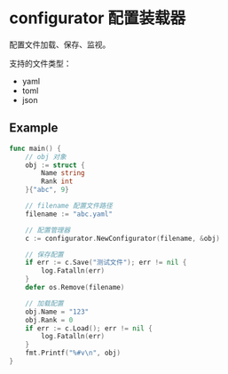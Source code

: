 # configurator 配置装载器

配置文件加载、保存、监视。

支持的文件类型：

- yaml
- toml
- json

## Example

```go
func main() {
	// obj 对象
	obj := struct {
		Name string
		Rank int
	}{"abc", 9}

	// filename 配置文件路径
	filename := "abc.yaml"

	// 配置管理器
	c := configurator.NewConfigurator(filename, &obj)

	// 保存配置
	if err := c.Save("测试文件"); err != nil {
		log.Fatalln(err)
	}
	defer os.Remove(filename)

	// 加载配置
	obj.Name = "123"
	obj.Rank = 0
	if err := c.Load(); err != nil {
		log.Fatalln(err)
	}
	fmt.Printf("%#v\n", obj)
}
```
